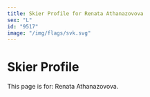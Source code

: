 ```yaml
---
title: Skier Profile for Renata Athanazovova
sex: "L"
id: "9517"
image: "/img/flags/svk.svg" 
---
```


# Skier Profile

This page is for: Renata Athanazovova.
    